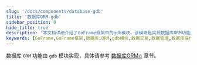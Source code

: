 ```yaml
---
slug: '/docs/components/database-gdb'
title: '数据库ORM-gdb'
sidebar_position: 0
hide_title: true
description: '本文档详细介绍了GoFrame框架中的gdb模块，该模块是实现数据库ORM功能的核心组件，负责高效的数据操作与管理。在GoFrame框架中，gdb扮演着至关重要的角色，有助于简化数据库的交互和管理。'
keywords: [GoFrame,GoFrame框架,数据库,ORM,gdb模块,数据交互,数据管理,数据库操作,核心组件,gdb]
---
```


数据库 `ORM` 功能由 `gdb` 模块实现，具体请参考 [数据库ORM🔥](../../核心组件/数据库ORM/数据库ORM.md) 章节。